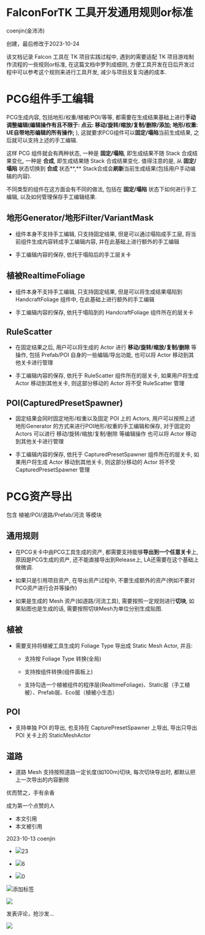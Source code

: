 
# FalconForTK 工具开发通用规则or标准

coenjin(金沛沛)

创建，最后修改于2023-10-24

该文档记录 Falcon 工具在 TK 项目实践过程中, 遇到的需要适配 TK 项目游戏制作流程的一些规则or标准, 在这篇文档中罗列成细则, 方便工具开发在日后开发过程中可以参考这个规则来进行工具开发, 减少与项目反复沟通的成本.

# PCG组件手工编辑

PCG生成内容, 包括地形/权重/植被/POI/等等, 都需要在生成结果基础上进行**手动调整编辑(编辑操作有且不限于: 点云: 移动/旋转/缩放/复制/删除/添加; 地形/权重: UE自带地形编辑的所有操作;** ), 这就要求PCG组件可以**固定/塌陷**当前生成结果, 之后就可以支持上述的手工编辑.

这样 PCG 组件就会有两种状态, 一种是 **固定/塌陷**, 即生成结果不随 Stack 合成结果变化, 一种是 **合成**, 即生成结果随 Stack 合成结果变化. 值得注意的是, 从 **固定/塌陷** 状态切换到 **合成** 状态**,** Stack合成会**刷新**当前生成结果(包括用户手动编辑的内容).

不同类型的组件在这方面会有不同的做法, 包括在 **固定/塌陷** 状态下如何进行手工编辑, 以及如何管理保存手工编辑结果.

## 地形Generator/地形Filter/VariantMask

*   组件本身不支持手工编辑, 只支持固定结果, 但是可以通过塌陷成手工层, 将当前组件生成内容转成手工编辑内容, 并在此基础上进行额外的手工编辑
    
*   手工编辑内容的保存, 依托于塌陷后的手工层关卡
    

## 植被RealtimeFoliage

*   组件本身不支持手工编辑, 只支持固定结果, 但是可以将生成结果塌陷到 HandcraftFoliage 组件中, 在此基础上进行额外的手工编辑
    
*   手工编辑内容的保存, 依托于塌陷到的 HandcraftFoliage 组件所在的层关卡
    

## RuleScatter

*   在固定结果之后, 用户可以将生成的 Actor 进行 **移动/旋转/缩放/复制/删除** 等操作, 包括 Prefab/POI 自身的一些编辑/导出功能, 也可以将 Actor 移动到其他关卡进行管理
    
*   手工编辑内容的保存, 依托于 RuleScatter 组件所在的层关卡, 如果用户将生成 Actor 移动到其他关卡, 则这部分移动的 Actor 将不受 RuleScatter 管理
    

## POI(CapturedPresetSpawner)

*   固定结果会同时固定地形/权重以及固定 POI 上的 Actors, 用户可以按照上述 地形Generator 的方式来进行POI地形/权重的手工编辑和保存, 对于固定的 Actors 可以进行 移动/旋转/缩放/复制/删除 等编辑操作 也可以将 Actor 移动到其他关卡进行管理
    
*   手工编辑内容的保存, 依托于 CapturedPresetSpawner 组件所在的层关卡, 如果用户将生成 Actor 移动到其他关卡, 则这部分移动的 Actor 将不受 CapturedPresetSpawner 管理
    

# PCG资产导出

包含 植被/POI/道路/Prefab/河流 等模块

## 通用规则

*   在PCG关卡中由PCG工具生成的资产, 都需要支持能够**导出到一个任意关卡**上, 原因是PCG生成的资产, 还不能直接导出到Release上, LA还需要在这个基础上做微调.
    
*   如果只是引用项目资产, 在导出资产过程中, 不要生成额外的资产(例如不要对PCG资产进行合并等操作)
    
*   如果是生成的 Mesh 资产(如道路/河流工具), 需要按照一定规则进行**切块**, 如果贴图也是生成的话, 需要按照切块Mesh为单位分别生成贴图.
    

## 植被

*   需要支持将植被工具生成的 Foliage Type 导出成 Static Mesh Actor, 并且:
    
    *   支持按 Foliage Type 转换(全局)
        
    *   支持按组件转换(组件面板上)
        
    *   支持勾选一个植被组件的程序层(RealtimeFoliage)、Static层（手工植被）、Prefab层、Eco层（植被小生态）
        

## POI

*   支持单独 POI 的导出, 也支持在 CapturePresetSpawner 上导出, 导出只导出 POI 关卡上的 StaticMeshActor
    

## 道路

*   道路 Mesh 支持按照道路一定长度(如100m)切块, 每次切块导出时, 都默认把上一次导出的内容删除
    

优而赞之，手有余香

成为第一个点赞的人

*   本文引用
*   本文被引用

2023-10-13 coenjin

*   ![](1704699466-48f34ae457aeafc603ab0a403f103594.svg)23
    
*   ![](1704699466-0b95f0082c86623bb3ccf41eddc04c8b.png)6
    
*   ![](1704699466-fd7976f7b401fb858c859dda738b7af1.png)0
    

![](1704699466-58e5fa504b5449b7a89a07130def4d77.png)添加标签

![](1704699466-325ac912a48e528af8ab64d72cca36b5.svg)

发表评论，抢沙发...

![](1704699466-d56c24c81b5e5f02b023f9382e1ca21d.svg)
